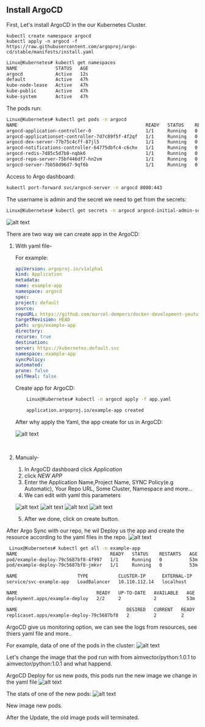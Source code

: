 ## Install ArgoCD

First, Let's install ArgoCD in the our Kubernetes Cluster.

```
kubectl create namespace argocd
kubectl apply -n argocd -f https://raw.githubusercontent.com/argoproj/argo-cd/stable/manifests/install.yaml

```

```bash
Linux@Kubernetes# kubectl get namespaces
NAME              STATUS   AGE
argocd            Active   12s
default           Active   47h
kube-node-lease   Active   47h
kube-public       Active   47h
kube-system       Active   47h
```

The pods run:

```bash
Linux@Kubernetes# kubectl get pods -n argocd
NAME                                               READY   STATUS    RESTARTS   AGE
argocd-application-controller-0                    1/1     Running   0          3m26s
argocd-applicationset-controller-7d7c89f5f-4f2qf   1/1     Running   0          3m26s
argocd-dex-server-77b75c4cff-87jl5                 1/1     Running   0          3m26s
argocd-notifications-controller-64775dbfc4-c6chx   1/1     Running   0          3m26s
argocd-redis-7d85c5d7b8-nqbk6                      1/1     Running   0          3m26s
argocd-repo-server-75bf446df7-hn2vm                1/1     Running   0          3m26s
argocd-server-7bb58d96d7-9qf6b                     1/1     Running   0          3m26s

```

Access to Argo dashboard:

```bash
kubectl port-forward svc/argocd-server -n argocd 8080:443

```

The username is admin and the secret we need to get from the secrets:

```bash
Linux@Kubernetes# kubectl get secrets -n argocd argocd-initial-admin-secret -o jsonpath='{.data.password}' | base64 --decode

```

![alt text](Pic/image.png)

There are two way we can create app in the ArgoCD:

1.  With yaml file-

    For example:

    ```yaml
    apiVersion: argoproj.io/v1alpha1
    kind: Application
    metadata:
    name: example-app
    namespace: argocd
    spec:
    project: default
    source:
    repoURL: https://github.com/marcel-dempers/docker-development-youtube-series.git
    targetRevision: HEAD
    path: argo/example-app
    directory:
    recurse: true
    destination:
    server: https://kubernetes.default.svc
    namespace: example-app
    syncPolicy:
    automated:
    prune: false
    selfHeal: false
    ```

    Create app for ArgoCD:

    ```bash
        Linux@Kubernetes# kubectl -n argocd apply -f app.yaml

        application.argoproj.io/example-app created
    ```

    After why apply the Yaml, the app create for us in ArgoCD:

    ![alt text](Pic/image-1.png)

    <br>

2.  Manualy-

    1. In ArgoCD dashboard click _Application_
    2. click _NEW APP_
    3. Enter the Application Name,Project Name, SYNC Policy(e.g Automatic), Your Repo URL, Some Cluster, Namespace and more...
    4. We can edit with yaml this parameters

    ![alt text](Pic/image-3.png)
    ![alt text](Pic/image-4.png)
    ![alt text](Pic/image-5.png)
    ![alt text](Pic/image-6.png)

    5. After we done, click on create button.

After Argo Sync with our repo, he wil Deploy us the app and create the resource according to the yaml files in the repo.
![alt text](Pic/image-8.png)

```bash
 Linux@Kubernetes# kubectl get all -n example-app
NAME                                  READY   STATUS    RESTARTS   AGE
pod/example-deploy-79c5687bf8-4f997   1/1     Running   0          53m
pod/example-deploy-79c5687bf8-jmkvr   1/1     Running   0          53m

NAME                      TYPE           CLUSTER-IP      EXTERNAL-IP   PORT(S)        AGE
service/svc-example-app   LoadBalancer   10.110.112.14   localhost     80:32335/TCP   48m

NAME                             READY   UP-TO-DATE   AVAILABLE   AGE
deployment.apps/example-deploy   2/2     2            2           53m

NAME                                        DESIRED   CURRENT   READY   AGE
replicaset.apps/example-deploy-79c5687bf8   2         2         2       53m
```

ArgoCD give us monitoring option, we can see the logs from resources, see thiers yaml file and more..

For example, data of one of the pods in the cluster:
![alt text](Pic/image-10.png)

Let's change the image that the pod run with from aimvector/python:1.0.1 to aimvector/python:1.0.1 and what happend.

ArgoCD Deploy for us new pods, this pods run the new image we change in the yaml file
![alt text](Pic/image-11.png)

The stats of one of the new pods:
![alt text](Pic/image-12.png)

New image new pods.

After the Update, the old image pods will terminated.
